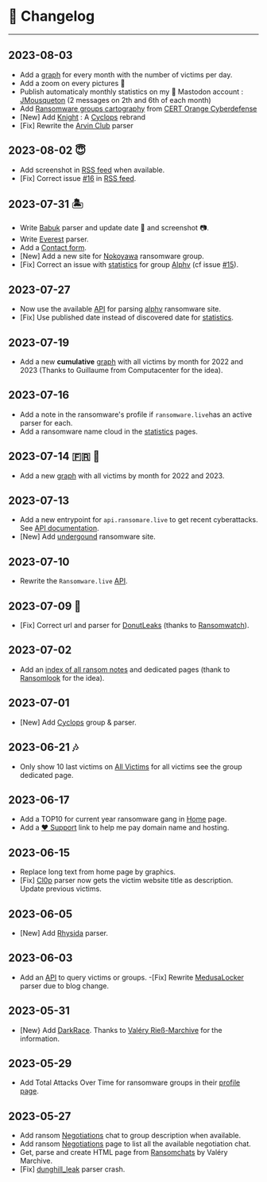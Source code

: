# 📰 Changelog 
---

## 2023-08-03

- Add a [graph](stats2023) for every month with the number of victims per day. 
- Add a zoom on every pictures 🔎
- Publish automaticaly monthly statistics on my 🐘 Mastodon account : [JMousqueton](https://infosec.exchange/@JMousqueton) (2 messages on 2th and 6th of each month) 
- Add [Ransomware groups cartography](cartography) from [CERT Orange Cyberdefense](https://www.orangecyberdefense.com/)
- [New] Add [Knight](group/knight) : A [Cyclops](group/cyclops) rebrand
- [Fix] Rewrite the [Arvin Club](group/arvinclub) parser 

## 2023-08-02 😇

- Add screenshot in [RSS feed](https://ransomware.live/rss) when available.
- [Fix] Correct issue [#16](https://github.com/JMousqueton/ransomware.live/issues/16) in [RSS feed](https://ransomware.live/rss). 

## 2023-07-31 🏝️

- Write [Babuk](group/babuk) parser and update date 📆 and screenshot 📷. 
- Write [Everest](group/everest) parser. 
- Add a [Contact form](https://www.ransomware.live/contact.html). 
- [New] Add a new site for [Nokoyawa](group/nokoyawa) ransomware group. 
- [Fix] Correct an issue with [statistics](stats) for group [Alphv](group/alphv) (cf issue [#15](https://github.com/JMousqueton/ransomware.live/issues/15)).


## 2023-07-27

- Now use the available [API](https://twitter.com/JMousqueton/status/1683752066622128128) for parsing [alphv](group/alphv.md) ransomware site.
- [Fix] Use published date instead of discovered date for [statistics](stats).

## 2023-07-19

- Add a new __cumulative__ [graph](stats?id=victims-by-month-cumulative) with all victims by month for 2022 and 2023 (Thanks to Guillaume from Computacenter for the idea).

## 2023-07-16

- Add a note in the ransomware's profile if `ransomware.live`has an active parser for each.
- Add a ransomware name cloud in the [statistics](stats?id=%e2%98%81%ef%b8%8f-ransomware-cloud) pages. 

## 2023-07-14 🇫🇷 🎉

- Add a new [graph](stats) with all victims by month for 2022 and 2023.

## 2023-07-13

- Add a new entrypoint for `api.ransomare.live` to get recent cyberattacks. See [API documentation](https://api.ransomware.live/apidocs).
- [New] Add [undergound](group/underground) ransomware site. 

## 2023-07-10

- Rewrite the `Ransomware.live` [API](https://api.ransomware.live/apidocs).

## 2023-07-09 🎂

- [Fix] Correct url and parser for [DonutLeaks](group/donutleaks.md) (thanks to [Ransomwatch](https://github.com/joshhighet/ransomwatch/commit/7b12aea47056bc49306882b6c9d537116d15c5c4)).

## 2023-07-02

- Add an [index of all ransom notes](ransomnotes) and dedicated pages (thank to [Ransomlook](https://github.com/ransomlook) for the idea). 

## 2023-07-01

- [New] Add [Cyclops](group/cyclops) group & parser.

## 2023-06-21 🎶

- Only show 10 last victims on [All Victims](allvictims) for all victims see the group dedicated page.

## 2023-06-17

- Add a TOP10 for current year ransomware gang in [Home](README) page.
- Add a [❤️ Support](about?id=%e2%9d%a4%ef%b8%8f-support) link to help me pay domain name and hosting.

## 2023-06-15

- Replace long text from home page by graphics.
- [Fix] [Cl0p](profiles?id=clop) parser now gets the victim website title as description. Update previous victims.

## 2023-06-05

- [New] Add [Rhysida](profiles?id=rhysida) parser.

## 2023-06-03

- Add an [API](https://api.ransomware.live) to query victims or groups.
-[Fix]  Rewrite [MedusaLocker](profiles?id=medusalocker) parser due to blog change.

## 2023-05-31

- [New} Add [DarkRace](profiles?id=darkrace). Thanks to [Valéry Rieß-Marchive](https://twitter.com/ValeryMarchive) for the information.

## 2023-05-29 

- Add Total Attacks Over Time for ransomware groups in their [profile page](profiles.md).

## 2023-05-27 

- Add ransom [Negotiations](negotiations.md) chat to group description when available.
- Add ransom [Negotiations](negotiations.md) page to list all the available negotiation chat. 
- Get, parse and create HTML page from [Ransomchats](https://github.com/Casualtek/Ransomchats) by Valéry Marchive.
- [Fix] [dunghill_leak](profiles.md?id=dunghill_leak) parser crash.

